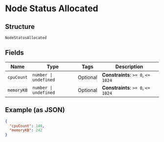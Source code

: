 
# Node Status Allocated

## Structure

`NodeStatusAllocated`

## Fields

| Name | Type | Tags | Description |
|  --- | --- | --- | --- |
| `cpuCount` | `number \| undefined` | Optional | **Constraints**: `>= 0`, `<= 1024` |
| `memoryKB` | `number \| undefined` | Optional | **Constraints**: `>= 0`, `<= 1024` |

## Example (as JSON)

```json
{
  "cpuCount": 140,
  "memoryKB": 242
}
```

